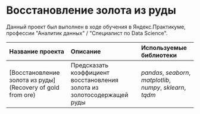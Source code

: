 # Восстановление золота из руды

Данный проект был выполнен в ходе обучения в Яндекс.Практикуме, профессии "Аналитик данных" / "Специалист по Data Science".

| Название проекта | Описание | Используемые библиотеки | 
| :---------------------- | :---------------------- | :---------------------- |
| [Восстановление золота из руды](Recovery of gold from ore) | Предсказать коэффициент восстановления золота из золотосодержащей руды | *pandas*, *seaborn*, *matplotlib*, *numpy*, *sklearn*, *tqdm*|